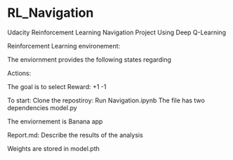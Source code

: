 # RL_Navigation
Udacity Reinforcement Learning Navigation Project Using Deep Q-Learning

Reinforcement Learning environement:

The enviornment provides the following states regarding

Actions:

The goal is to select
Reward: +1 -1

To start:
Clone the repostiroy:
Run Navigation.ipynb
The file has two dependencies
model.py

The enviornement is Banana app

Report.md:
Describe the results of the analysis

Weights are stored in model.pth
